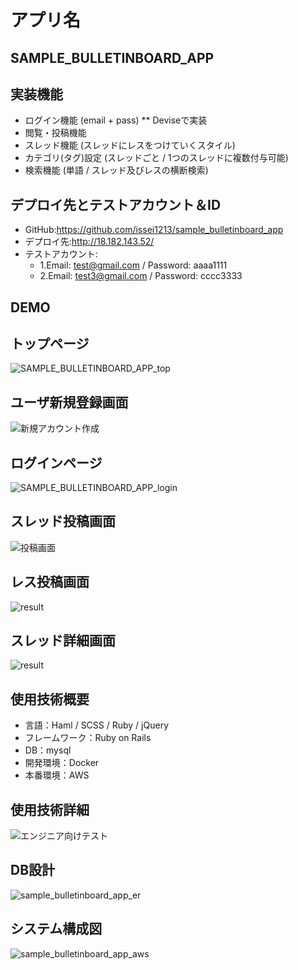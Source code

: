 # アプリ名
## SAMPLE_BULLETINBOARD_APP

## 実装機能
  * ログイン機能 (email + pass)
  ** Deviseで実装 
  * 閲覧・投稿機能
  * スレッド機能 (スレッドにレスをつけていくスタイル)
  * カテゴリ(タグ)設定 (スレッドごと / 1つのスレッドに複数付与可能)
  * 検索機能 (単語 / スレッド及びレスの横断検索)

## デプロイ先とテストアカウント＆ID
- GitHub:https://github.com/issei1213/sample_bulletinboard_app
- デプロイ先:http://18.182.143.52/
- テストアカウント:
  - 1.Email: test@gmail.com / Password: aaaa1111
  - 2.Email: test3@gmail.com / Password: cccc3333

## DEMO
## トップページ
![SAMPLE_BULLETINBOARD_APP_top](https://user-images.githubusercontent.com/59830008/85989857-1a40c080-ba2c-11ea-878f-aeb6661086a6.jpg)

## ユーザ新規登録画面
![新規アカウント作成](https://user-images.githubusercontent.com/59830008/85945894-ad6ded80-b97b-11ea-8297-ea9a4ea75027.jpg)

## ログインページ
![SAMPLE_BULLETINBOARD_APP_login](https://user-images.githubusercontent.com/59830008/85990072-6986f100-ba2c-11ea-9100-711107a4ec44.jpg)

## スレッド投稿画面
![投稿画面](https://user-images.githubusercontent.com/59830008/85945969-2ec58000-b97c-11ea-8444-7bd638f63c69.jpg)

## レス投稿画面
![result](https://user-images.githubusercontent.com/59830008/86021288-e71a2380-ba63-11ea-8339-aff10e27f4b3.gif)

## スレッド詳細画面
![result](https://user-images.githubusercontent.com/59830008/86020601-14b29d00-ba63-11ea-8072-ee0f566a1176.gif)


## 使用技術概要
  - 言語：Haml / SCSS / Ruby / jQuery
  - フレームワーク：Ruby on Rails
  - DB：mysql
  - 開発環境：Docker
  - 本番環境：AWS

## 使用技術詳細
![エンジニア向けテスト](https://user-images.githubusercontent.com/59830008/85945656-371cbb80-b97a-11ea-95bf-00d58c16cf0c.jpg)

## DB設計
![sample_bulletinboard_app_er](https://user-images.githubusercontent.com/59830008/85945515-4bac8400-b979-11ea-950b-075a4ae38cf0.jpg)


## システム構成図
![sample_bulletinboard_app_aws](https://user-images.githubusercontent.com/59830008/85945521-56ffaf80-b979-11ea-893f-1fd608563e45.jpg)

